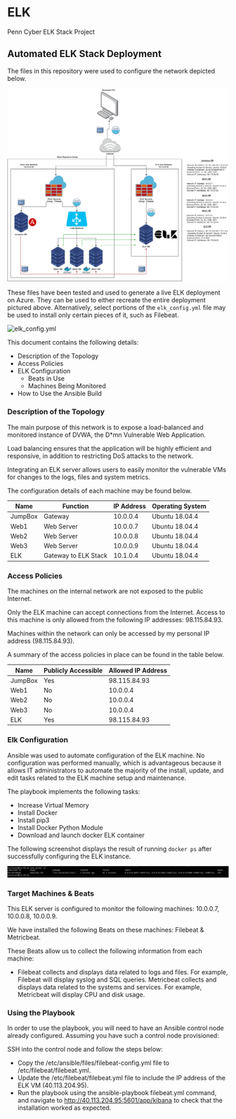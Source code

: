 # ELK
Penn Cyber ELK Stack Project

## Automated ELK Stack Deployment

The files in this repository were used to configure the network depicted below.

![elk_project_diagram.png](https://github.com/zbishop406/ELK/blob/master/elk_project_diagram.png)

These files have been tested and used to generate a live ELK deployment on Azure. They can be used to either recreate the entire deployment pictured above. Alternatively, select portions of the `elk_config.yml` file may be used to install only certain pieces of it, such as Filebeat.

![elk_config.yml](https://github.com/zbishop406/ELK/blob/master/elk_config.yml)

This document contains the following details:
- Description of the Topology
- Access Policies
- ELK Configuration
  - Beats in Use
  - Machines Being Monitored
- How to Use the Ansible Build


### Description of the Topology

The main purpose of this network is to expose a load-balanced and monitored instance of DVWA, the D*mn Vulnerable Web Application.

Load balancing ensures that the application will be highly efficient and responsive, in addition to restricting DoS attacks to the network.

Integrating an ELK server allows users to easily monitor the vulnerable VMs for changes to the logs, files and system metrics.

The configuration details of each machine may be found below.

| Name    | Function             | IP Address | Operating System |
|---------|----------------------|------------|------------------|
| JumpBox | Gateway              | 10.0.0.4   | Ubuntu 18.04.4   |
| Web1    | Web Server           | 10.0.0.7   | Ubuntu 18.04.4   |
| Web2    | Web Server           | 10.0.0.8   | Ubuntu 18.04.4   |
| Web3    | Web Server           | 10.0.0.9   | Ubuntu 18.04.4   |
| ELK     | Gateway to ELK Stack | 10.1.0.4   | Ubuntu 18.04.4   |


### Access Policies

The machines on the internal network are not exposed to the public Internet. 

Only the ELK machine can accept connections from the Internet. Access to this machine is only allowed from the following IP addresses: 98.115.84.93.

Machines within the network can only be accessed by my personal IP address (98.115.84.93).

A summary of the access policies in place can be found in the table below.

| Name    | Publicly Accessible | Allowed IP Address |
|---------|---------------------|--------------------|
| JumpBox | Yes                 | 98.115.84.93       |
| Web1    | No                  | 10.0.0.4           |
| Web2    | No                  | 10.0.0.4           |
| Web3    | No                  | 10.0.0.4           |
| ELK     | Yes                 | 98.115.84.93       |

### Elk Configuration

Ansible was used to automate configuration of the ELK machine. No configuration was performed manually, which is advantageous because it allows IT administrators to automate the majority of the install, update, and edit tasks related to the ELK machine setup and maintenance.

The playbook implements the following tasks:
- Increase Virtual Memory
- Install Docker
- Install pip3
- Install Docker Python Module
- Download and launch docker ELK container

The following screenshot displays the result of running `docker ps` after successfully configuring the ELK instance.

![docker_ps.png](https://github.com/zbishop406/ELK/blob/master/docker_ps.png)

### Target Machines & Beats
This ELK server is configured to monitor the following machines: 10.0.0.7, 10.0.0.8, 10.0.0.9.

We have installed the following Beats on these machines: Filebeat & Metricbeat.

These Beats allow us to collect the following information from each machine:
- Filebeat collects and displays data related to logs and files. For example, Filebeat will display syslog and SQL queries.  Metricbeat collects and displays data related to the systems and services. For example, Metricbeat will display CPU and disk usage.

### Using the Playbook
In order to use the playbook, you will need to have an Ansible control node already configured. Assuming you have such a control node provisioned: 

SSH into the control node and follow the steps below:
- Copy the /etc/ansible/files/filebeat-config.yml file to /etc/filebeat/filebeat.yml.
- Update the /etc/filebeat/filebeat.yml file to include the IP address of the ELK VM (40.113.204.95).
- Run the playbook using the ansible-playbook filebeat.yml command, and navigate to http://40.113.204.95:5601/app/kibana to check that the installation worked as expected.
